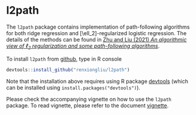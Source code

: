 # l2path

The `l2path` package contains implementation of path-following algorithms for both ridge regression and  \[\ell_2\]-regularized logistic regression.
The details of the methods can be found in 
[Zhu and Liu (2021) *An algorithmic view of $\ell_2$ regularization and some path-following algorithms*](https://jmlr.org/papers/volume22/19-477/19-477.pdf).

To install `l2path` from [github](http://github.com), type in R console
```R
devtools::install_github("renxiongliu/l2path")
```
Note that the installation above requires using R package [devtools](https://CRAN.R-project.org/package=devtools)
(which can be installed using `install.packages("devtools")`).

Please check the accompanying vignette on how to use the `l2path` package. To read vignette, please refer to the document [vignette](https://github.com/renxiongliu/l2path/blob/main/vignettes/vignette.pdf).
